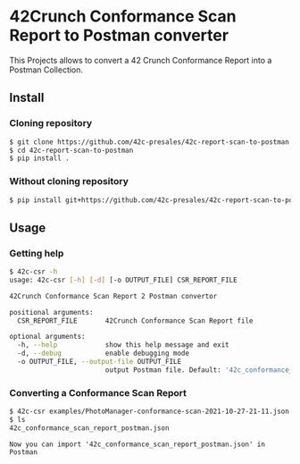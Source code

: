 # 42Crunch Conformance Scan Report to Postman converter

This Projects allows to convert a 42 Crunch Conformance Report into a Postman Collection.

## Install

### Cloning repository

```bash
$ git clone https://github.com/42c-presales/42c-report-scan-to-postman.git
$ cd 42c-report-scan-to-postman
$ pip install .
```

### Without cloning repository

```bash
$ pip install git+https://github.com/42c-presales/42c-report-scan-to-postman.git
```

## Usage 

### Getting help

```bash
$ 42c-csr -h
usage: 42c-csr [-h] [-d] [-o OUTPUT_FILE] CSR_REPORT_FILE

42Crunch Conformance Scan Report 2 Postman convertor

positional arguments:
  CSR_REPORT_FILE       42Crunch Conformance Scan Report file

optional arguments:
  -h, --help            show this help message and exit
  -d, --debug           enable debugging mode
  -o OUTPUT_FILE, --output-file OUTPUT_FILE
                        output Postman file. Default: '42c_conformance_scan_report_postman.json' 
```

### Converting a Conformance Scan Report

```bash
$ 42c-csr examples/PhotoManager-conformance-scan-2021-10-27-21-11.json
$ ls
42c_conformance_scan_report_postman.json
```
    Now you can import '42c_conformance_scan_report_postman.json' in Postman
